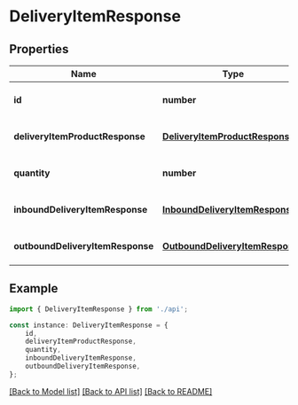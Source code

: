 # DeliveryItemResponse


## Properties

Name | Type | Description | Notes
------------ | ------------- | ------------- | -------------
**id** | **number** |  | [optional] [default to undefined]
**deliveryItemProductResponse** | [**DeliveryItemProductResponse**](DeliveryItemProductResponse.md) |  | [optional] [default to undefined]
**quantity** | **number** |  | [optional] [default to undefined]
**inboundDeliveryItemResponse** | [**InboundDeliveryItemResponse**](InboundDeliveryItemResponse.md) |  | [optional] [default to undefined]
**outboundDeliveryItemResponse** | [**OutboundDeliveryItemResponse**](OutboundDeliveryItemResponse.md) |  | [optional] [default to undefined]

## Example

```typescript
import { DeliveryItemResponse } from './api';

const instance: DeliveryItemResponse = {
    id,
    deliveryItemProductResponse,
    quantity,
    inboundDeliveryItemResponse,
    outboundDeliveryItemResponse,
};
```

[[Back to Model list]](../README.md#documentation-for-models) [[Back to API list]](../README.md#documentation-for-api-endpoints) [[Back to README]](../README.md)

